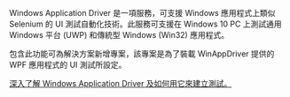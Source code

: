 ﻿Windows Application Driver 是一項服務，可支援 Windows 應用程式上類似 Selenium 的 UI 測試自動化技術。此服務可支援在 Windows 10 PC 上測試通用 Windows 平台 (UWP) 和傳統型 Windows (Win32) 應用程式。

包含此功能可為解決方案新增專案，該專案是為了裝載 WinAppDriver 提供的 WPF 應用程式的 UI 測試所設定。

[深入了解 Windows Application Driver 及如何用它來建立測試。](https://github.com/Microsoft/WinAppDriver)

